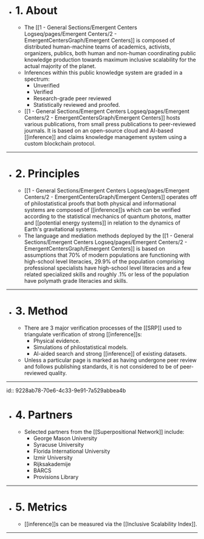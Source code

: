 - # 1. About
	- The [[1 - General Sections/Emergent Centers Logseq/pages/Emergent Centers/2 - EmergentCentersGraph/Emergent Centers]] is composed of distributed human-machine teams of academics, activists, organizers, publics, both human and non-human coordinating public knowledge production towards maximum inclusive scalability for the actual majority of the planet.
	- Inferences within this public knowledge system are graded in a spectrum:
		- Unverified
		- Verified
		- Research-grade peer reviewed
		- Statistically reviewed and proofed.
	- [[1 - General Sections/Emergent Centers Logseq/pages/Emergent Centers/2 - EmergentCentersGraph/Emergent Centers]] hosts various publications, from small press publications to peer-reviewed journals.  It is based on an open-source cloud and AI-based [[inference]] and claims knowledge management system using a custom blockchain protocol.
- ---
- # 2. Principles
	- [[1 - General Sections/Emergent Centers Logseq/pages/Emergent Centers/2 - EmergentCentersGraph/Emergent Centers]] operates off of philostatistical proofs that both physical and informational systems are composed of [[inference]]s which can be verified according to the statistical mechanics of quantum photons, matter and [[potential energy systems]] in relation to the dynamics of Earth's gravitational systems.
	- The language and mediation methods deployed by the [[1 - General Sections/Emergent Centers Logseq/pages/Emergent Centers/2 - EmergentCentersGraph/Emergent Centers]] is based on assumptions that 70% of modern populations are functioning with high-school level literacies, 29.9% of the population comprising professional specialists have high-school level literacies and a few related specialized skills and roughly .1% or less of the population have polymath grade literacies and skills.
- ---
- # 3. Method
	- There are 3 major verification processes of the [[SRP]] used to triangulate verification of strong [[inference]]s:
		- Physical evidence.
		- Simulations of philostatistical models.
		- AI-aided search and strong [[inference]] of existing datasets.
	- Unless a particular page is marked as having undergone peer review and follows publishing standards, it is not considered to be of peer-reviewed quality.
- ---
  id:: 9228ab78-70e6-4c33-9e91-7a529abbea4b
- # 4. Partners
	- Selected partners from the [[Superpositional Network]] include:
		- George Mason University
		- Syracuse University
		- Florida International University
		- Izmir University
		- Rijksakademije
		- BARCS
		- Provisions Library
- ---
- # 5. Metrics
	- [[inference]]s can be measured via the [[Inclusive Scalability Index]].
- ---